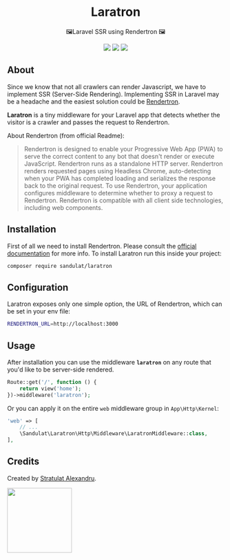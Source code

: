<h1 align="center">Laratron</h1>
<p align="center">
🖼Laravel SSR using Rendertron 🖼
</p>
<p align="center">
<img src="https://img.shields.io/packagist/vpre/sandulat/laratron.svg">
<img src="https://img.shields.io/github/license/sandulat/laratron.svg">
<a href="https://twitter.com/intent/follow?screen_name=sandulat">
  <img src="https://img.shields.io/twitter/follow/sandulat.svg?style=social">
</a>
<p>

## About

Since we know that not all crawlers can render Javascript, we have to implement SSR (Server-Side Rendering). Implementing SSR in Laravel may be a headache and the easiest solution could be [Rendertron](https://github.com/GoogleChrome/rendertron).

**Laratron** is a tiny middleware for your Laravel app that detects whether the visitor is a crawler and passes the request to Rendertron.

About Rendertron (from official Readme):
> Rendertron is designed to enable your Progressive Web App (PWA) to serve the correct content to any bot that doesn't render or execute JavaScript. Rendertron runs as a standalone HTTP server. Rendertron renders requested pages using Headless Chrome, auto-detecting when your PWA has completed loading and serializes the response back to the original request. To use Rendertron, your application configures middleware to determine whether to proxy a request to Rendertron. Rendertron is compatible with all client side technologies, including web components.

## Installation
First of all we need to install Rendertron. Please consult the [official documentation](https://github.com/GoogleChrome/rendertron) for more info.
To install Laratron run this inside your project:
```bash
composer require sandulat/laratron
```

## Configuration
Laratron exposes only one simple option, the URL of Rendertron, which can be set in your env file:
```bash
RENDERTRON_URL=http://localhost:3000
```

## Usage
After installation you can use the middleware **`laratron`** on any route that you'd like to be server-side rendered.

```php
Route::get('/', function () {
    return view('home');
})->middleware('laratron');
```

Or you can apply it on the entire `web` middleware group in `App\Http\Kernel`:
```php
'web' => [
    // ...
    \Sandulat\Laratron\Http\Middleware\LaratronMiddleware::class,
],
```

## Credits

Created by [Stratulat Alexandru](https://twitter.com/sandulat).

<a href="https://coltorapps.com/">
  <img src="https://coltorapps.com/images/logo_transparent.png" width="150px">
</a>
